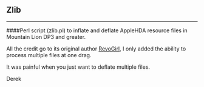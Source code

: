## Zlib

-------
####Perl script (zlib.pl) to inflate and deflate AppleHDA resource files in Mountain Lion DP3 and greater.


All the credit go to its original author [RevoGirl](mailto:DutchHockeyGoalie@yahoo.com), I only added the ability to process multiple files at one drag.

It was painful when you just want to deflate multiple files.


Derek


